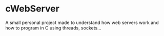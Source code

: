 # cWebServer
A small personal project made to understand how web servers work and how to program in C using threads, sockets...

